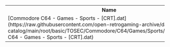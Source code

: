 <table>
<tr><th>Name</th><th>Size</th></tr>
<tr><td>[Commodore C64 - Games - Sports - [CRT].dat](https://raw.githubusercontent.com/open-retrogaming-archive/dat-catalog/main/root/basic/TOSEC/Commodore/C64/Games/Sports/[CRT]/Commodore C64 - Games - Sports - [CRT].dat)</td><td>12830</td></tr>
</table>
